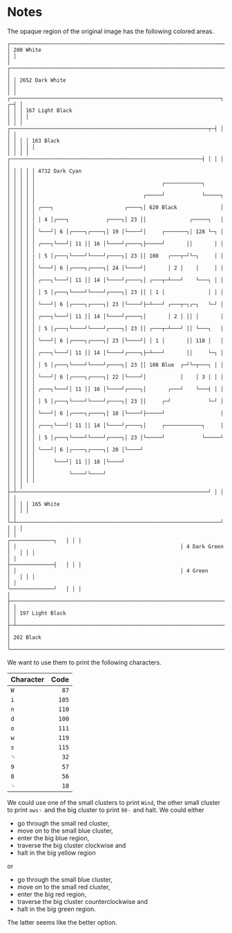 # Notes

The opaque region of the original image has the following colored areas.

```
┌────────────────────────────────────────────────────────────────────────────┬─┐
│ 200 White                                                                  │ │
│ ┌──────────────────────────────────────────────────────────────────────────┤ │
│ │ 2652 Dark White                                                          │ │
│ │ ┌────────────────────────────────────────────────────────────────────┐ ┌─┤ │
│ │ │ 167 Light Black                                                    │ │ │ │
│ │ │ ┌────────────────────────────────────────────────────────────────┬─┤ │ │ │
│ │ │ │ 163 Black                                                      │ │ │ │ │
│ │ │ │ ┌──────────────────────────────────────────────────────────────┤ │ │ │ │
│ │ │ │ │ 4732 Dark Cyan                                               │ │ │ │ │
│ │ │ │ │                                         ┌────────────┐       │ │ │ │ │
│ │ │ │ │                                   ┌─────┘            └─────┐ │ │ │ │ │
│ │ │ │ │ ┌───┐                       ┌────┐│ 620 Black              │ │ │ │ │ │
│ │ │ │ │ │ 4 │┌───┐            ┌────┐│ 23 ││              ┌─────┐   │ │ │ │ │ │
│ │ │ │ │ └───┘│ 6 │┌────┐┌────┐│ 19 │└────┘│     ┌───────┐│ 128 └─┐ │ │ │ │ │ │
│ │ │ │ │ ┌───┐└───┘│ 11 ││ 16 │└────┘┌────┐├─────┘       ││       │ │ │ │ │ │ │
│ │ │ │ │ │ 5 │┌───┐└────┘└────┘┌────┐│ 23 ││ 108   ┌───┬─┘└─┐     │ │ │ │ │ │ │
│ │ │ │ │ └───┘│ 6 │┌────┐┌────┐│ 24 │└────┘│       │ 2 │    │     │ │ │ │ │ │ │
│ │ │ │ │ ┌───┐└───┘│ 11 ││ 14 │└────┘┌────┐│ ┌───┬─┴───┘    └───┐ │ │ │ │ │ │ │
│ │ │ │ │ │ 5 │┌───┐└────┘└────┘┌────┐│ 23 ││ │ 1 │              │ │ │ │ │ │ │ │
│ │ │ │ │ └───┘│ 6 │┌────┐┌────┐│ 23 │└────┘├─┴───┘ ┌───┬─┐┌─┐   └─┘ │ │ │ │ │ │
│ │ │ │ │ ┌───┐└───┘│ 11 ││ 14 │└────┘┌────┐│       │ 2 │ ││ │       │ │ │ │ │ │
│ │ │ │ │ │ 5 │┌───┐└────┘└────┘┌────┐│ 23 ││ ┌───┬─┴───┘ ││ └───┐   │ │ │ │ │ │
│ │ │ │ │ └───┘│ 6 │┌────┐┌────┐│ 23 │└────┘│ │ 1 │       ││ 118 │   │ │ │ │ │ │
│ │ │ │ │ ┌───┐└───┘│ 11 ││ 14 │└────┘┌────┐├─┴───┘       ││     └─┐ │ │ │ │ │ │
│ │ │ │ │ │ 5 │┌───┐└────┘└────┘┌────┐│ 23 ││ 108 Blue  ┌─┘└─┬───┐ │ │ │ │ │ │ │
│ │ │ │ │ └───┘│ 6 │┌────┐┌────┐│ 22 │└────┘│           │    │ 3 │ │ │ │ │ │ │ │
│ │ │ │ │ ┌───┐└───┘│ 11 ││ 16 │└────┘┌────┐│       ┌───┘    └───┤ │ │ │ │ │ │ │
│ │ │ │ │ │ 5 │┌───┐└────┘└────┘┌────┐│ 23 ││     ┌─┘            └─┘ │ │ │ │ │ │
│ │ │ │ │ └───┘│ 6 │┌────┐┌────┐│ 18 │└────┘├─────┘                  │ │ │ │ │ │
│ │ │ │ │ ┌───┐└───┘│ 11 ││ 14 │└────┘┌────┐│     ┌────────────┐     │ │ │ │ │ │
│ │ │ │ │ │ 5 │┌───┐└────┘└────┘┌────┐│ 23 │└─────┘            └─────┘ │ │ │ │ │
│ │ │ │ │ └───┘│ 6 │┌────┐┌────┐│ 20 │└────┘                           │ │ │ │ │
│ │ │ │ │      └───┘│ 11 ││ 18 │└────┘                                 │ │ │ │ │
│ │ │ │ │           └────┘└────┘                                       │ │ │ │ │
│ │ │ ├─┴──────────────────────────────────────────────────────────────┘ │ │ │ │
│ │ │ │ 165 White                                                        │ │ │ │
│ │ └─┴──────────────────────────────────────────────────────────────────┘ │ │ │
│ │                                                     ┌──────────────┐   │ │ │
│ │                                                     │ 4 Dark Green │   │ │ │
│ │                                                     ├──────────────┤   │ │ │
│ │                                                     │ 4 Green      │   │ │ │
│ │                                                     └──────────────┘   │ │ │
│ ├────────────────────────────────────────────────────────────────────────┘ │ │
│ │ 197 Light Black                                                          │ │
├─┴──────────────────────────────────────────────────────────────────────────┘ │
│ 202 Black                                                                    │
└──────────────────────────────────────────────────────────────────────────────┘
```

We want to use them to print the following characters.

| Character |  Code |
|:----------|------:|
| `W`       |  `87` |
| `i`       | `105` |
| `n`       | `110` |
| `d`       | `100` |
| `o`       | `111` |
| `w`       | `119` |
| `s`       | `115` |
| `␠`       |  `32` |
| `9`       |  `57` |
| `8`       |  `56` |
| `␊`       |  `10` |

We could use one of the small clusters to print `Wind`,
the other small cluster to print `ows␠` and
the big cluster to print `98␊` and halt.
We could either

* go through the small red cluster,
* move on to the small blue cluster,
* enter the big blue region,
* traverse the big cluster clockwise and
* halt in the big yellow region

or

* go through the small blue cluster,
* move on to the small red cluster,
* enter the big red region,
* traverse the big cluster counterclockwise and
* halt in the big green region.

The latter seems like the better option.
